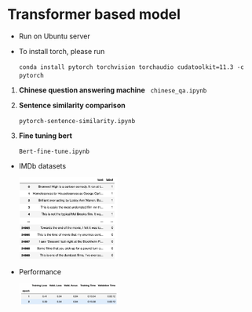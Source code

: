 # Transformer based model
- Run on Ubuntu server
- To install torch, please run

    `` conda install pytorch torchvision torchaudio cudatoolkit=11.3 -c pytorch ``

1.  **Chinese question answering machine**
    ` chinese_qa.ipynb`
2. **Sentence similarity comparison**
    
    ` pytorch-sentence-similarity.ipynb `

3. **Fine tuning bert**

     ` Bert-fine-tune.ipynb `
- IMDb datasets

   <img src="./Datasets.png" width="200">

- Performance

    <img src="./performance.png" width="200">
